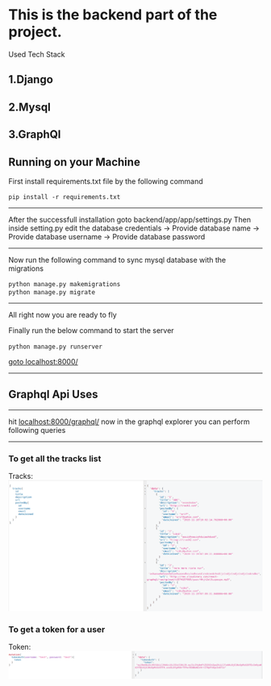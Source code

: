 
# This is the backend part of the project.

Used Tech Stack

## 1.Django
## 2.Mysql
## 3.GraphQl

## Running on your Machine
First install requirements.txt file by the following command

```
pip install -r requirements.txt
```
***
After the successfull installation goto backend/app/app/settings.py
Then inside setting.py edit the database credentials
  -> Provide database name
  -> Provide database username
  -> Provide database password
  
 ***
 Now run the following command to sync mysql database with the migrations
 ```
 python manage.py makemigrations
 python manage.py migrate
 ```
 
 ***
 All right now you are ready to fly
 
 Finally run the below command to start the server

 `python manage.py runserver`

 [goto localhost:8000/](http://127.0.0.1:8000/)
 
 ***
 ## Graphql Api Uses
  ***
  hit [localhost:8000/graphql/](http://127.0.0.1:8000/graphql/)
  now in the graphql explorer you can perform following queries
  ***
 ### To get all the tracks list
 Tracks:
 ![tracks](https://github.com/arifbd2221/Django-Graphql-Reactjs/blob/master/Backend/app/API-Images/tracks.png "Tracks")
 
 ### To get a token for a user
 Token:
 ![token](https://github.com/arifbd2221/Django-Graphql-Reactjs/blob/master/Backend/app/API-Images/token.png "Token")

